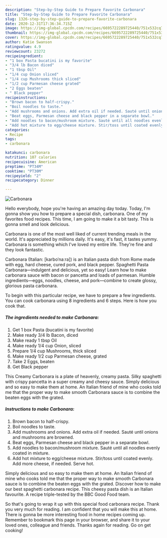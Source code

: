 ```yaml
---
description: "Step-by-Step Guide to Prepare Favorite Carbonara"
title: "Step-by-Step Guide to Prepare Favorite Carbonara"
slug: 1326-step-by-step-guide-to-prepare-favorite-carbonara
date: 2020-12-31T17:36:34.715Z
image: https://img-global.cpcdn.com/recipes/6695722289725440/751x532cq70/carbonara-recipe-main-photo.jpg
thumbnail: https://img-global.cpcdn.com/recipes/6695722289725440/751x532cq70/carbonara-recipe-main-photo.jpg
cover: https://img-global.cpcdn.com/recipes/6695722289725440/751x532cq70/carbonara-recipe-main-photo.jpg
author: Katie Swanson
ratingvalue: 4.9
reviewcount: 23272
recipeingredient:
- "1 box Pasta bucatini is my favorite"
- "3/4 lb Bacon diced"
- "1 tbsp Oil"
- "1/4 cup Onion sliced"
- "1/4 cup Mushrooms thick sliced"
- "1/2 cup Parmesan cheese grated"
- "2 Eggs beaten"
- " Black pepper"
recipeinstructions:
- "Brown bacon to half-crispy."
- "Boil noodles to taste."
- "Add mushrooms and onions. Add extra oil if needed. Sauté until onions and mushrooms are browned."
- "Beat eggs, Parmesan cheese and black pepper in a separate bowl."
- "Add noodles to bacon/mushroom mixture. Sauté until all noodles evenly coated in mixture."
- "Add hot mixture to egg/cheese mixture. Stir/toss until coated evenly. Add more cheese, if needed. Serve hot."
categories:
- Recipe
tags:
- carbonara

katakunci: carbonara 
nutrition: 107 calories
recipecuisine: American
preptime: "PT34M"
cooktime: "PT30M"
recipeyield: "2"
recipecategory: Dinner

---
```



![Carbonara](https://img-global.cpcdn.com/recipes/6695722289725440/751x532cq70/carbonara-recipe-main-photo.jpg)

Hello everybody, hope you're having an amazing day today. Today, I'm gonna show you how to prepare a special dish, carbonara. One of my favorites food recipes. This time, I am going to make it a bit tasty. This is gonna smell and look delicious.

Carbonara is one of the most well liked of current trending meals in the world. It's appreciated by millions daily. It's easy, it's fast, it tastes yummy. Carbonara is something which I've loved my entire life. They're fine and they look fantastic.

Carbonara (Italian: [karboˈnaːra]) is an Italian pasta dish from Rome made with egg, hard cheese, cured pork, and black pepper. Spaghetti Pasta Carbonara—indulgent and delicious, yet so easy! Learn how to make carbonara sauce with bacon or pancetta and loads of parmesan. Humble ingredients—eggs, noodles, cheese, and pork—combine to create glossy, glorious pasta carbonara.


To begin with this particular recipe, we have to prepare a few ingredients. You can cook carbonara using 8 ingredients and 6 steps. Here is how you cook that.

<!--inarticleads1-->

##### The ingredients needed to make Carbonara:

1. Get 1 box Pasta (bucatini is my favorite)
1. Make ready 3/4 lb Bacon, diced
1. Make ready 1 tbsp Oil
1. Make ready 1/4 cup Onion, sliced
1. Prepare 1/4 cup Mushrooms, thick sliced
1. Make ready 1/2 cup Parmesan cheese, grated
1. Take 2 Eggs, beaten
1. Get  Black pepper


This Creamy Carbonara is a plate of heavenly, creamy pasta. Silky spaghetti with crispy pancetta in a super creamy and cheesy sauce. Simply delicious and so easy to make them at home. An Italian friend of mine who cooks told me that the proper way to make smooth Carbonara sauce is to combine the beaten eggs with the grated. 

<!--inarticleads2-->

##### Instructions to make Carbonara:

1. Brown bacon to half-crispy.
1. Boil noodles to taste.
1. Add mushrooms and onions. Add extra oil if needed. Sauté until onions and mushrooms are browned.
1. Beat eggs, Parmesan cheese and black pepper in a separate bowl.
1. Add noodles to bacon/mushroom mixture. Sauté until all noodles evenly coated in mixture.
1. Add hot mixture to egg/cheese mixture. Stir/toss until coated evenly. Add more cheese, if needed. Serve hot.


Simply delicious and so easy to make them at home. An Italian friend of mine who cooks told me that the proper way to make smooth Carbonara sauce is to combine the beaten eggs with the grated. Discover how to make our best spaghetti carbonara recipe. This cheesy pasta dish is an Italian favourite. A recipe triple-tested by the BBC Good Food team. 

So that's going to wrap it up with this special food carbonara recipe. Thank you very much for reading. I am confident that you will make this at home. There is gonna be more interesting food in home recipes coming up. Remember to bookmark this page in your browser, and share it to your loved ones, colleague and friends. Thanks again for reading. Go on get cooking!

